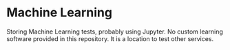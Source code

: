 # Machine Learning

Storing Machine Learning tests, probably using Jupyter. No custom learning software provided in this repository. It is a location to test other services.
